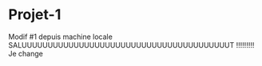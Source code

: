 # Projet-1
Modif #1 depuis machine locale
SALUUUUUUUUUUUUUUUUUUUUUUUUUUUUUUUUUUUUUUUUT !!!!!!!!!
Je change 
